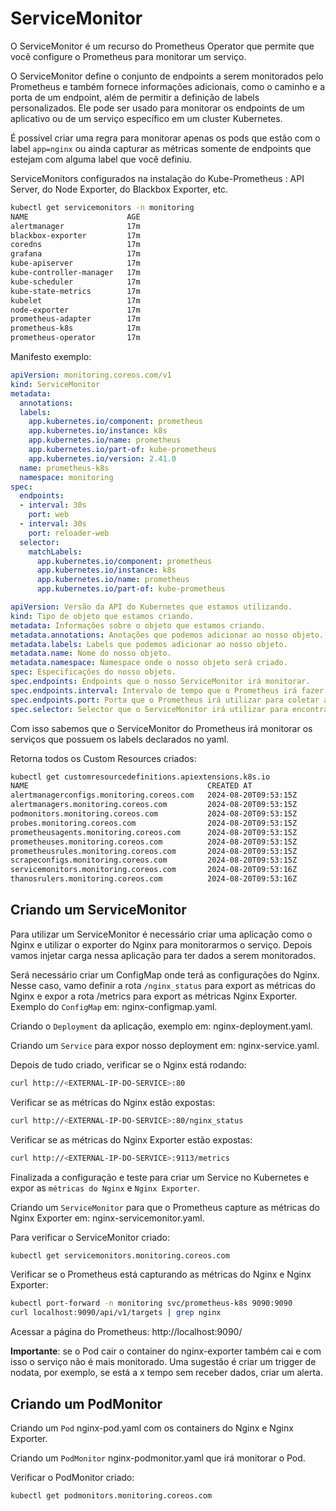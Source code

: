 # ServiceMonitor

O ServiceMonitor é um recurso do Prometheus Operator que permite que você configure o Prometheus para monitorar um serviço. 

O ServiceMonitor define o conjunto de endpoints a serem monitorados pelo Prometheus e também fornece informações adicionais, como o caminho e a porta de um endpoint, além de permitir a definição de labels personalizados. Ele pode ser usado para monitorar os endpoints de um aplicativo ou de um serviço específico em um cluster Kubernetes.

É possível criar uma regra para monitorar apenas os pods que estão com o label `app=nginx` ou ainda capturar as métricas somente de endpoints que estejam com alguma label que você definiu.

ServiceMonitors configurados na instalação do Kube-Prometheus : API Server, do Node Exporter, do Blackbox Exporter, etc.

```bash
kubectl get servicemonitors -n monitoring
NAME                      AGE
alertmanager              17m
blackbox-exporter         17m
coredns                   17m
grafana                   17m
kube-apiserver            17m
kube-controller-manager   17m
kube-scheduler            17m
kube-state-metrics        17m
kubelet                   17m
node-exporter             17m
prometheus-adapter        17m
prometheus-k8s            17m
prometheus-operator       17m
```
Manifesto exemplo:

```yaml
apiVersion: monitoring.coreos.com/v1
kind: ServiceMonitor
metadata:
  annotations:
  labels:
    app.kubernetes.io/component: prometheus
    app.kubernetes.io/instance: k8s
    app.kubernetes.io/name: prometheus
    app.kubernetes.io/part-of: kube-prometheus
    app.kubernetes.io/version: 2.41.0
  name: prometheus-k8s
  namespace: monitoring
spec:
  endpoints:
  - interval: 30s
    port: web
  - interval: 30s
    port: reloader-web
  selector:
    matchLabels:
      app.kubernetes.io/component: prometheus
      app.kubernetes.io/instance: k8s
      app.kubernetes.io/name: prometheus
      app.kubernetes.io/part-of: kube-prometheus
```

```yaml
apiVersion: Versão da API do Kubernetes que estamos utilizando.
kind: Tipo de objeto que estamos criando.
metadata: Informações sobre o objeto que estamos criando.
metadata.annotations: Anotações que podemos adicionar ao nosso objeto.
metadata.labels: Labels que podemos adicionar ao nosso objeto.
metadata.name: Nome do nosso objeto.
metadata.namespace: Namespace onde o nosso objeto será criado.
spec: Especificações do nosso objeto.
spec.endpoints: Endpoints que o nosso ServiceMonitor irá monitorar.
spec.endpoints.interval: Intervalo de tempo que o Prometheus irá fazer a coleta de métricas.
spec.endpoints.port: Porta que o Prometheus irá utilizar para coletar as métricas.
spec.selector: Selector que o ServiceMonitor irá utilizar para encontrar os serviços que ele irá monitorar.
```
Com isso sabemos que o ServiceMonitor do Prometheus irá monitorar os serviços que possuem os labels declarados no yaml.

Retorna todos os Custom Resources criados:
```bash
kubectl get customresourcedefinitions.apiextensions.k8s.io
NAME                                        CREATED AT
alertmanagerconfigs.monitoring.coreos.com   2024-08-20T09:53:15Z
alertmanagers.monitoring.coreos.com         2024-08-20T09:53:15Z
podmonitors.monitoring.coreos.com           2024-08-20T09:53:15Z
probes.monitoring.coreos.com                2024-08-20T09:53:15Z
prometheusagents.monitoring.coreos.com      2024-08-20T09:53:15Z
prometheuses.monitoring.coreos.com          2024-08-20T09:53:15Z
prometheusrules.monitoring.coreos.com       2024-08-20T09:53:15Z
scrapeconfigs.monitoring.coreos.com         2024-08-20T09:53:15Z
servicemonitors.monitoring.coreos.com       2024-08-20T09:53:16Z
thanosrulers.monitoring.coreos.com          2024-08-20T09:53:16Z
```
## Criando um ServiceMonitor

Para utilizar um ServiceMonitor é necessário criar uma aplicação como o Nginx e utilizar o exporter do Nginx para monitorarmos o serviço.
Depois vamos injetar carga nessa aplicação para ter dados a serem monitorados.

Será necessário criar um ConfigMap onde terá as configurações do Nginx. Nesse caso, vamo definir a rota `/nginx_status` para export as métricas do Nginx e expor a rota /metrics para export as métricas Nginx Exporter. Exemplo do `ConfigMap` em: nginx-configmap.yaml.

Criando o `Deployment` da aplicação, exemplo em: nginx-deployment.yaml.

Criando um `Service` para expor nosso deployment em: nginx-service.yaml.

Depois de tudo criado, verificar se o Nginx está rodando:
```bash
curl http://<EXTERNAL-IP-DO-SERVICE>:80
```
Verificar se as métricas do Nginx estão expostas:
```bash
curl http://<EXTERNAL-IP-DO-SERVICE>:80/nginx_status
```
Verificar se as métricas do Nginx Exporter estão expostas:
```bash
curl http://<EXTERNAL-IP-DO-SERVICE>:9113/metrics
```
Finalizada a configuração e teste para criar um Service no Kubernetes e expor as `métricas do Nginx` e `Nginx Exporter`.

Criando um `ServiceMonitor` para que o Prometheus capture as métricas do Nginx Exporter em: nginx-servicemonitor.yaml.

Para verificar o ServiceMonitor criado:
```bash
kubectl get servicemonitors.monitoring.coreos.com
```
Verificar se o Prometheus está capturando as métricas do Nginx e Nginx Exporter:
```bash
kubectl port-forward -n monitoring svc/prometheus-k8s 9090:9090
curl localhost:9090/api/v1/targets | grep nginx
```
Acessar a página do Prometheus: http://localhost:9090/

**Importante**: se o Pod cair o container do nginx-exporter também cai e com isso o serviço não é mais monitorado. Uma sugestão é criar um trigger de nodata, por exemplo, se está a x tempo sem receber dados, criar um alerta.


## Criando um PodMonitor

Criando um `Pod` nginx-pod.yaml com os containers do Nginx e Nginx Exporter.

Criando um `PodMonitor` nginx-podmonitor.yaml que irá monitorar o Pod.

Verificar o PodMonitor criado:
```bash
kubectl get podmonitors.monitoring.coreos.com
```
